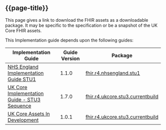 ## {{page-title}}

<!-- <div markdown="span" class="alert alert-warning" role="alert"><i class="fa fa-warning"></i><b> Important:</b> This page is under development by NHS England</div> -->

This page gives a link to download the FHIR assets as a downloadable package. It may be specific to the specification or be a snapshot of the UK Core FHIR assets.

This Implementation guide depends upon the following guides:

<table class="table table-bordered scrollbar ">
<thead>
<tr>
<th>Implementation Guide</th>
<th>Guide Version</th>
<th>Package</th>
</tr>
</thead>
<tbody>
<tr>
<td><a target="_blank" href="https://simplifier.net/guide/nhs-england-implementation-guide-stu1">NHS England Implementation Guide STU1</a></td>
<td>1.1.0</td>
<td><a target="_blank" href="https://simplifier.net/packages/fhir.r4.nhsengland.stu1">fhir.r4.nhsengland.stu1</a></td>
</tr>
<tr><td><a target="_blank" href="https://simplifier.net/guide/uk-core-implementation-guide-stu3-sequence">UK Core Implementation Guide - STU3 Sequence</a></td>
<td>1.7.0</td>
<td><a target="_blank" href="https://simplifier.net/packages/fhir.r4.ukcore.stu3.currentbuild">fhir.r4.ukcore.stu3.currentbuild</a></td>
</tr>
<tr>
<td><a target="_blank" href="https://simplifier.net/guide/ukcoreimplementationguideassetsindevelopment">UK Core Assets In Development</a></td>
<td>1.0.1</td>
<td><a target="_blank" href="https://simplifier.net/packages/fhir.r4.ukcore.stu3.currentbuild">fhir.r4.ukcore.stu3.currentbuild</a></td>
</tr>
</tbody></table>